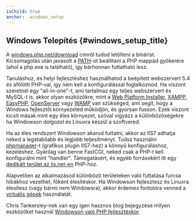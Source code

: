 ```yaml
---
isChild: true
anchor:  windows_setup
---
```


## Windows Telepítés {#windows_setup_title}

A [windows.php.net/download][php-downloads] címről tudod letölteni a binárist. 
Kicsomagolás után javasolt a [PATH][windows-path]-ot beállítani a PHP mappád gyökerére (ahol a php.exe is található), 
így bárhonnan futtatható lesz.

Tanuláshoz, és helyi fejlesztéshez használhatod a beépített webszervert 5.4 és afölötti PHP-val, így nem kell a 
konfigurálással foglalkoznod. Ha viszont szeretnél egy "all-in-one"-t, ami tartalmaz egy teljes webszervert és MySQL-t 
is, akkor olyan eszközökre, mint a [Web Platform Installer][wpi], [XAMPP][xampp], [EasyPHP][easyphp], 
[OpenServer][openserver] vagy [WAMP][wamp] van szükséged, ami segít, hogy a Windows fejlesztői környezeted működjön, és 
gyorsan fusson. Ezek viszont kicsit másak mint egy éles környezet, szóval vigyázz a különbözőségekre ha Windowson 
dolgozol és Linuxra készül a szoftvered.

Ha az éles rendszert Windowson akarod futtatni, akkor az IIS7 adhatja neked a legstabilabb és legjobb teljesítményt.
Tudsz használni [phpmanager][phpmanager]-t (grafikus plugin IIS7-hez) a könnyű konfiguráláshoz, kezeléshez. Gyárilag
van benne FastCGI, neked csak a PHP-t kell konfigurálni mint "handler". Támogatásért, és egyéb forrásokért itt egy 
[dedikált terület az iis.net-en][php-iis] PHP-hoz.

Alapvetően az alkalmazásod különböző területeken való futtatása furcsa hibákhoz vezethet, főként élesítéskor.
Ha Windowson fejlesztesz és Linuxra élesítesz (vagy bármi nem Windowsra), akkor érdemes fontolóra venned a 
[virtuális gépek](/#virtualization_title) használatát.

Chris Tankersley-nek van egy igen hasznos blog bejegyzése milyen eszközöket használ 
[Windowson való PHP fejlesztéskor][windows-tools].

[easyphp]: http://www.easyphp.org/
[phpmanager]: http://phpmanager.codeplex.com/
[openserver]: http://open-server.ru/
[wamp]: http://www.wampserver.com/en/
[php-downloads]: http://windows.php.net/download/
[php-iis]: http://php.iis.net/
[windows-path]: http://www.windows-commandline.com/set-path-command-line/
[windows-tools]: http://ctankersley.com/2015/07/01/developing-on-windows/
[wpi]: http://www.microsoft.com/web/downloads/platform.aspx
[xampp]: http://www.apachefriends.org/en/xampp.html
